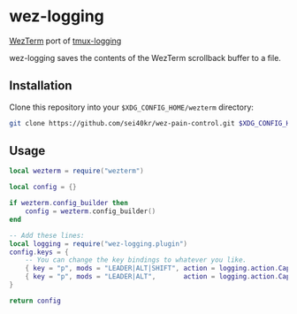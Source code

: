 # wez-logging

[WezTerm](https://wezfurlong.org/wezterm) port of [tmux-logging](https://github.com/tmux-plugins/tmux-logging)

wez-logging saves the contents of the WezTerm scrollback buffer to a file.

## Installation

Clone this repository into your `$XDG_CONFIG_HOME/wezterm` directory:

```sh
git clone https://github.com/sei40kr/wez-pain-control.git $XDG_CONFIG_HOME/wezterm
```

## Usage

```lua
local wezterm = require("wezterm")

local config = {}

if wezterm.config_builder then
    config = wezterm.config_builder()
end

-- Add these lines:
local logging = require("wez-logging.plugin")
config.keys = {
    -- You can change the key bindings to whatever you like.
    { key = "p", mods = "LEADER|ALT|SHIFT", action = logging.action.CaptureScrollback },
    { key = "p", mods = "LEADER|ALT",       action = logging.action.CaptureViewport },
}

return config
```
